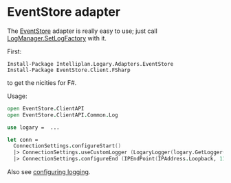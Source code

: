 # EventStore adapter

The [EventStore](http://geteventstore.com/) adapter is really easy to use; just
call [LogManager.SetLogFactory][es-code] with it.

First:

```
Install-Package Intelliplan.Logary.Adapters.EventStore
Install-Package EventStore.Client.FSharp
```

to get the nicities for F#.

Usage:

``` fsharp
open EventStore.ClientAPI
open EventStore.ClientAPI.Common.Log

use logary =  ...

let conn =
  ConnectionSettings.configureStart()
  |> ConnectionSettings.useCustomLogger (LogaryLogger(logary.GetLogger("EventStore")))
  |> ConnectionSettings.configureEnd (IPEndPoint(IPAddress.Loopback, 1113))
```

Also see [configuring
logging](docs.geteventstore.com/dotnet-api/3.0.1/configuring-logging).


 [es-code]: https://github.com/EventStore/EventStore/blob/dev/src/EventStore.Common/Log/LogManager.cs#L80
